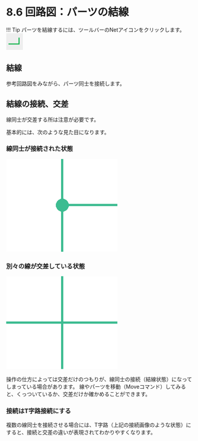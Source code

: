 # 8.6 回路図：パーツの結線

!!! Tip
	パーツを結線するには、ツールバーのNetアイコンをクリックします。  
	![](./img/net.png)

## 結線
参考回路図をみながら、パーツ同士を接続します。


## 結線の接続、交差
線同士が交差する所は注意が必要です。  

基本的には、次のような見た目になります。

### 線同士が接続された状態
![](./img/junction.png)

### 別々の線が交差している状態
![](./img/cross.png)

操作の仕方によっては交差だけのつもりが、線同士の接続（結線状態）になってしまっている場合があります。
線やパーツを移動（Moveコマンド）してみると、くっついているか、交差だけか確かめることができます。

### 接続はT字路接続にする
複数の線同士を接続させる場合には、T字路（上記の接続画像のような状態）にすると、接続と交差の違いが表現されてわかりやすくなります。
